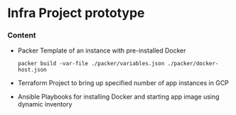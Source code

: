 # Infra Project prototype

### Content

 - Packer
   Template of an instance with pre-installed Docker

   ```
   packer build -var-file ./packer/variables.json ./packer/docker-host.json
   ```

 - Terraform
   Project to bring up specified number of app instances in GCP

 - Ansible
   Playbooks for installing Docker and starting app image
   using dynamic inventory
